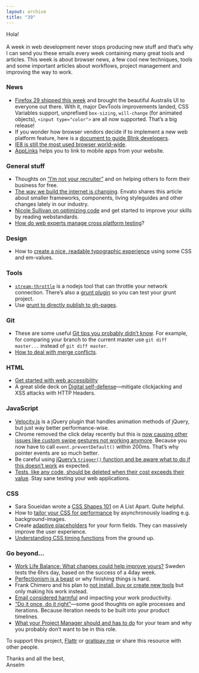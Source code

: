 ```yaml
---
layout: archive
title: "39"
---
```


Hola!<br>
<br>
A week in web development never stops producing new stuff and that’s why I can send you these emails every week containing many great tools and articles. This week is about browser news, a few cool new techniques, tools and some important articles about workflows, project management and improving the way to work.

### News

- [Firefox 29 shipped this week](https://developer.mozilla.org/en-US/Firefox/Releases/29) and brought the beautiful Australis UI to everyone out there. With it, major DevTools improvements landed, CSS Variables support, unprefixed `box-sizing`, `will-change` (for animated objects), `<input type="color">` are all now supported. That’s a big release!
- If you wonder how browser vendors decide if to implement a new web platform feature, here is a [document to guide Blink developers](https://docs.google.com/document/d/1i9gYiufYAEe3ibARlP0x6WDe0qcxzFIC5uYZWo0ojKI/edit?pli=1).
- [IE8 is still the most used browser world-wide](http://thenextweb.com/insider/2014/05/01/ie11-market-share-passes-ie10-ie9-combined-chrome-cements-lead-firefox/).
- [AppLinks](http://applinks.org/) helps you to link to mobile apps from your website.

### General stuff

- Thoughts on [“I’m not your recruiter”](https://medium.com/editors-picks/d2da2fe50f7a) and on helping others to form their business for free.
- [The way we build the internet is changing](http://inside.envato.com/the-way-we-build-the-internet-is-changing/). Envato shares this article about smaller frameworks, components, living styleguides and other changes lately in our industry.
- [Nicole Sullivan on optimizing code](http://www.creativebloq.com/netmag/nicole-sullivan-value-optimising-code-41411428) and get started to improve your skills by reading webstandards.
- [How do web experts manage cross platform testing](http://www.creativebloq.com/netmag/how-do-web-experts-manage-cross-platform-testing-51411505)?

### Design

- How to [create a nice, readable typographic experience](http://typecast.com/blog/readable-fluid-type-with-basic-css-smarts) using some CSS and em-values.

### Tools

- [`stream-throttle`](https://github.com/tjgq/node-stream-throttle) is a nodejs tool that can throttle your network connection. There’s also a [grunt plugin](https://github.com/tjgq/grunt-throttle) so you can test your grunt project.
- Use [grunt to directly publish to gh-pages](https://www.npmjs.org/package/grunt-gh-pages).

### Git

- These are some useful [Git tips you probably didn’t know](http://nigelb.me/2014-04-26-git-tips-you-probably-did-not-know.html). For example, for comparing your branch to the current master use `git diff master...` instead of `git diff master`.
- [How to deal with merge conflicts](http://css-tricks.com/deal-merge-conflicts-git/).

### HTML

- [Get started with web accessibility](https://the-pastry-box-project.net/monika-piotrowicz/2014-April-29#)
- A great slide deck on [Digital self-defense](http://fhemberger.github.io/talks/web-security/en.html#/cover)—mitigate clickjacking and XSS attacks with HTTP Headers.

### JavaScript

- [Velocity.js](http://julian.com/research/velocity/) is a jQuery plugin that handles animation methods of jQuery, but just way better performance-wise.
- Chrome removed the click delay recently but this is [now causing other issues like custom swipe gestures not working anymore](http://wilsonpage.co.uk/touch-events-in-chrome-android/). Because you now have to call `event.preventDefault()` within 200ms. That’s why pointer events are so much better.
- Be careful using [jQuery’s `trigger()` function and be aware what to do if this doesn’t work](http://aerotwist.com/blog/trigger-vs-triggerHandler-in-jQuery/) as expected.
- [Tests, like any code, should be deleted when their cost exceeds their value](http://benjiweber.co.uk/blog/2014/04/27/delete-your-tests/). Stay sane testing your web applications.

### CSS

- Sara Soueidan wrote a [CSS Shapes 101](http://alistapart.com/article/css-shapes-101) on A List Apart. Quite helpful.
- How to [tailor your CSS for performance](http://programming.oreilly.com/2014/04/tailoring-css-for-performance.html) by asynchronously loading e.g. background-images.
- Create [adaptive placeholders](http://blog.circleci.com/adaptive-placeholders/) for your form fields. They can massively improve the user experience.
- [Understanding CSS timing functions](http://www.smashingmagazine.com/2014/04/15/understanding-css-timing-functions/) from the ground up.

### Go beyond…

- [Work Life Balance: What changes could help improve yours?](http://www.theguardian.com/education/2014/apr/09/new-work-life-balance-france-sweden-laws-countries-better-job-hours-work) Sweden tests the 6hrs day, based on the success of a 4day week.
- [Perfectionism is a beast](https://the-pastry-box-project.net/roz-duffy/2014-April-26#) or why finishing things is hard.
- Frank Chimero and his plan to [not install, buy or create new tools](http://frankchimero.com/blog/no-new-tools/) but only making his work instead.
- [Email considered harmful](http://boingboing.net/2014/04/28/email-considered-harmful.html) and impacting your work productivity.
- [“Do it once, do it right”](https://medium.com/p/260b6de30a48)—some good thoughts on agile processes and iterations. Because iteration needs to be built into your product timelines.
- [What your Project Manager should and has to do](https://medium.com/the-year-of-the-looking-glass/1229723a4501) for your team and why you probably don’t want to be in this role.

To support this project, [Flattr](https://flattr.com/profile/helloanselm) or [gratipay me](https://www.gratipay.com/Anselm%20Hannemann/) or share this resource with other people.

Thanks and all the best,<br>
Anselm
